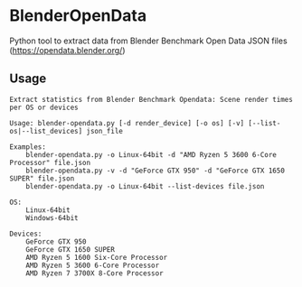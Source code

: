 # BlenderOpenData
Python tool to extract data from Blender Benchmark Open Data JSON files (https://opendata.blender.org/)

## Usage

    Extract statistics from Blender Benchmark Opendata: Scene render times per OS or devices
    
    Usage: blender-opendata.py [-d render_device] [-o os] [-v] [--list-os|--list_devices] json_file
    
    Examples:
        blender-opendata.py -o Linux-64bit -d "AMD Ryzen 5 3600 6-Core Processor" file.json
        blender-opendata.py -v -d "GeForce GTX 950" -d "GeForce GTX 1650 SUPER" file.json
        blender-opendata.py -o Linux-64bit --list-devices file.json
    
    OS:
        Linux-64bit
        Windows-64bit
    
    Devices:
        GeForce GTX 950
        GeForce GTX 1650 SUPER
        AMD Ryzen 5 1600 Six-Core Processor
        AMD Ryzen 5 3600 6-Core Processor
        AMD Ryzen 7 3700X 8-Core Processor


